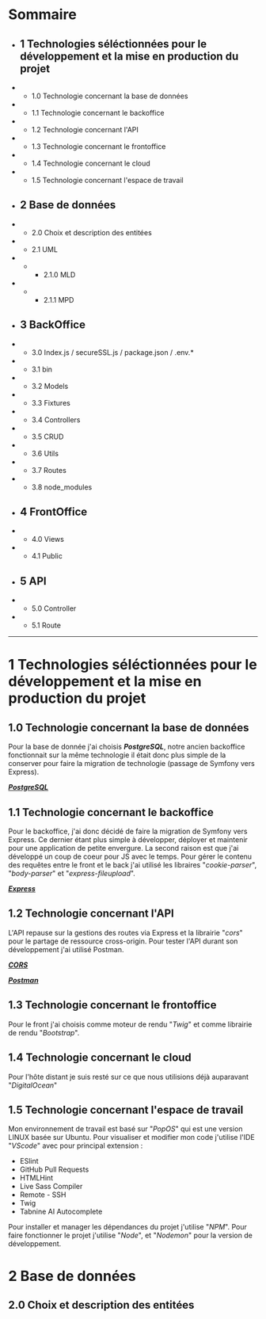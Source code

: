 # Sommaire

- ## 1 Technologies séléctionnées pour le développement et la mise en production du projet
- - 1.0 Technologie concernant la base de données
- - 1.1 Technologie concernant le backoffice
- - 1.2 Technologie concernant l'API
- - 1.3 Technologie concernant le frontoffice
- - 1.4 Technologie concernant le cloud
- - 1.5 Technologie concernant l'espace de travail
- ## 2 Base de données
- - 2.0 Choix et description des entitées
- - 2.1 UML
- - - 2.1.0 MLD
- - - 2.1.1 MPD
- ## 3 BackOffice
- - 3.0 Index.js / secureSSL.js / package.json / .env.*
- - 3.1 bin
- - 3.2 Models
- - 3.3 Fixtures
- - 3.4 Controllers
- - 3.5 CRUD
- - 3.6 Utils
- - 3.7 Routes
- - 3.8 node_modules
- ## 4 FrontOffice
- - 4.0 Views
- - 4.1 Public
- ## 5 API
- - 5.0 Controller
- - 5.1 Route

___

# 1 Technologies séléctionnées pour le développement et la mise en production du projet

## 1.0 Technologie concernant la base de données

Pour la base de donnée j'ai choisis ***PostgreSQL***, notre ancien backoffice fonctionnait sur la même technologie il était donc plus simple de la conserver pour faire la migration de technologie (passage de Symfony vers Express).

***[PostgreSQL](https://www.postgresql.org/)***

## 1.1 Technologie concernant le backoffice

Pour le backoffice, j'ai donc décidé de faire la migration de Symfony vers Express. Ce dernier étant plus simple à développer, déployer et maintenir pour une application de petite envergure. La second raison est que j'ai développé un coup de coeur pour JS avec le temps.
Pour gérer le contenu des requêtes entre le front et le back j'ai utilisé les libraires "*cookie-parser*", "*body-parser*" et "*express-fileupload*".

***[Express](https://expressjs.com/fr/)***

## 1.2 Technologie concernant l'API

L'API repause sur la gestions des routes via Express et la librairie "*cors*" pour le partage de ressource cross-origin.
Pour tester l'API durant son développement j'ai utilisé Postman.

***[CORS](https://developer.mozilla.org/fr/docs/Glossary/CORS)***

***[Postman](https://www.postman.com/)***

## 1.3 Technologie concernant le frontoffice

Pour le front j'ai choisis comme moteur de rendu "*Twig*" et comme librairie de rendu "*Bootstrap*". 

## 1.4 Technologie concernant le cloud

Pour l'hôte distant je suis resté sur ce que nous utilisions déjà auparavant "*DigitalOcean*"

## 1.5 Technologie concernant l'espace de travail

Mon environnement de travail est basé sur "*PopOS*" qui est une version LINUX basée sur Ubuntu. Pour visualiser et modifier mon code j'utilise l'IDE "*VScode*" avec pour principal extension : 
- ESlint
- GitHub Pull Requests
- HTMLHint
- Live Sass Compiler
- Remote - SSH
- Twig
- Tabnine AI Autocomplete

Pour installer et manager les dépendances du projet j'utilise "*NPM*". Pour faire fonctionner le projet j'utilise "*Node*", et "*Nodemon*" pour la version de développement.

# 2 Base de données

## 2.0 Choix et description des entitées

